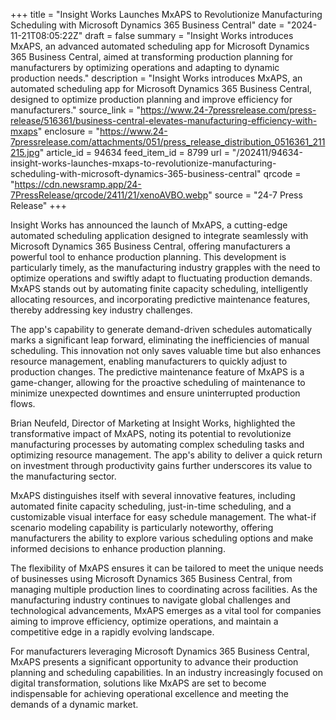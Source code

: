 +++
title = "Insight Works Launches MxAPS to Revolutionize Manufacturing Scheduling with Microsoft Dynamics 365 Business Central"
date = "2024-11-21T08:05:22Z"
draft = false
summary = "Insight Works introduces MxAPS, an advanced automated scheduling app for Microsoft Dynamics 365 Business Central, aimed at transforming production planning for manufacturers by optimizing operations and adapting to dynamic production needs."
description = "Insight Works introduces MxAPS, an automated scheduling app for Microsoft Dynamics 365 Business Central, designed to optimize production planning and improve efficiency for manufacturers."
source_link = "https://www.24-7pressrelease.com/press-release/516361/business-central-elevates-manufacturing-efficiency-with-mxaps"
enclosure = "https://www.24-7pressrelease.com/attachments/051/press_release_distribution_0516361_211215.jpg"
article_id = 94634
feed_item_id = 8799
url = "/202411/94634-insight-works-launches-mxaps-to-revolutionize-manufacturing-scheduling-with-microsoft-dynamics-365-business-central"
qrcode = "https://cdn.newsramp.app/24-7PressRelease/qrcode/2411/21/xenoAVBO.webp"
source = "24-7 Press Release"
+++

<p>Insight Works has announced the launch of MxAPS, a cutting-edge automated scheduling application designed to integrate seamlessly with Microsoft Dynamics 365 Business Central, offering manufacturers a powerful tool to enhance production planning. This development is particularly timely, as the manufacturing industry grapples with the need to optimize operations and swiftly adapt to fluctuating production demands. MxAPS stands out by automating finite capacity scheduling, intelligently allocating resources, and incorporating predictive maintenance features, thereby addressing key industry challenges.</p><p>The app's capability to generate demand-driven schedules automatically marks a significant leap forward, eliminating the inefficiencies of manual scheduling. This innovation not only saves valuable time but also enhances resource management, enabling manufacturers to quickly adjust to production changes. The predictive maintenance feature of MxAPS is a game-changer, allowing for the proactive scheduling of maintenance to minimize unexpected downtimes and ensure uninterrupted production flows.</p><p>Brian Neufeld, Director of Marketing at Insight Works, highlighted the transformative impact of MxAPS, noting its potential to revolutionize manufacturing processes by automating complex scheduling tasks and optimizing resource management. The app's ability to deliver a quick return on investment through productivity gains further underscores its value to the manufacturing sector.</p><p>MxAPS distinguishes itself with several innovative features, including automated finite capacity scheduling, just-in-time scheduling, and a customizable visual interface for easy schedule management. The what-if scenario modeling capability is particularly noteworthy, offering manufacturers the ability to explore various scheduling options and make informed decisions to enhance production planning.</p><p>The flexibility of MxAPS ensures it can be tailored to meet the unique needs of businesses using Microsoft Dynamics 365 Business Central, from managing multiple production lines to coordinating across facilities. As the manufacturing industry continues to navigate global challenges and technological advancements, MxAPS emerges as a vital tool for companies aiming to improve efficiency, optimize operations, and maintain a competitive edge in a rapidly evolving landscape.</p><p>For manufacturers leveraging Microsoft Dynamics 365 Business Central, MxAPS presents a significant opportunity to advance their production planning and scheduling capabilities. In an industry increasingly focused on digital transformation, solutions like MxAPS are set to become indispensable for achieving operational excellence and meeting the demands of a dynamic market.</p>